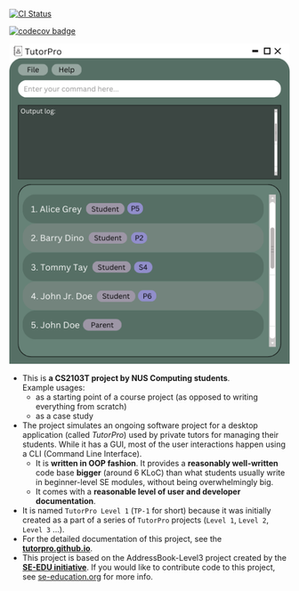 [![CI Status](https://github.com/se-edu/addressbook-level3/workflows/Java%20CI/badge.svg)](https://github.com/AY2324S2-CS2103T-F12-3/tp/actions)

[![codecov badge](https://codecov.io/gh/nus-cs2103-AY2324S2/tp/graph/badge.svg?token=PBBJNYE8U5)](https://codecov.io/gh/nus-cs2103-AY2324S2/tp)

![MockUi](docs/images/mockUI.png)

* This is **a CS2103T project by NUS Computing students**.<br>
  Example usages:
  * as a starting point of a course project (as opposed to writing everything from scratch)
  * as a case study
* The project simulates an ongoing software project for a desktop application (called _TutorPro_) used by private tutors for managing their students. While it has a GUI, most of the user interactions happen using a CLI (Command Line Interface).
  * It is **written in OOP fashion**. It provides a **reasonably well-written** code base **bigger** (around 6 KLoC) than what students usually write in beginner-level SE modules, without being overwhelmingly big.
  * It comes with a **reasonable level of user and developer documentation**.
* It is named `TutorPro Level 1` (`TP-1` for short) because it was initially created as a part of a series of `TutorPro` projects (`Level 1`, `Level 2`, `Level 3` ...).
* For the detailed documentation of this project, see the **[tutorpro.github.io](https://ay2324s2-cs2103t-f12-3.github.io/tp/)**.
* This project is based on the AddressBook-Level3 project created by the **[SE-EDU initiative](https://se-education.org)**. If you would like to contribute code to this project, see [se-education.org](https://se-education.org#https://se-education.org/#contributing) for more info.
